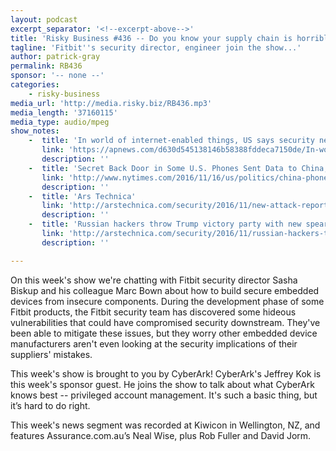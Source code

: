 ```yaml
---
layout: podcast
excerpt_separator: '<!--excerpt-above-->'
title: 'Risky Business #436 -- Do you know your supply chain is horrible?'
tagline: 'Fitbit''s security director, engineer join the show...'
author: patrick-gray
permalink: RB436
sponsor: '-- none --'
categories:
    - risky-business
media_url: 'http://media.risky.biz/RB436.mp3'
media_length: '37160115'
media_type: audio/mpeg
show_notes:
    -  title: 'In world of internet-enabled things, US says security needed'
       link: 'https://apnews.com/d630d545138146b58388fddeca7150de/In-world-of-internet-enabled-things,-US-says-security-needed'
       description: '' 
    -  title: 'Secret Back Door in Some U.S. Phones Sent Data to China, Analysts Say- The New York Times'
       link: 'http://www.nytimes.com/2016/11/16/us/politics/china-phones-software-security.html?_r=0'
       description: '' 
    -  title: 'Ars Technica'
       link: 'http://arstechnica.com/security/2016/11/new-attack-reportedly-lets-1-modest-laptop-knock-big-servers-offline/'
       description: '' 
    -  title: 'Russian hackers throw Trump victory party with new spear phishing campaign | Ars Technica'
       link: 'http://arstechnica.com/security/2016/11/russian-hackers-throw-trump-victory-party-with-new-spear-phishing-campaign/'
       description: '' 

---
```

On this week's show we're chatting with Fitbit security director Sasha Biskup and his colleague Marc Bown about how to build secure embedded devices from  insecure components. During the development phase of some Fitbit products, the Fitbit security team has discovered some hideous vulnerabilities that could have compromised security downstream. They've been able to mitigate these issues, but they worry other embedded device manufacturers aren't even looking at the security implications of their suppliers' mistakes.

This week's show is brought to you by CyberArk! CyberArk's Jeffrey Kok is this week's sponsor guest. He joins the show to talk about what CyberArk knows best -- privileged account management. It's such a basic thing, but it’s hard to do right.

This week's news segment was recorded at Kiwicon in Wellington, NZ, and features Assurance.com.au’s Neal Wise, plus Rob Fuller and David Jorm.